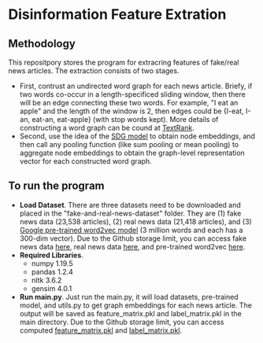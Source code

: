 # Disinformation Feature Extration

## Methodology
This repositpory stores the program for extracring features of fake/real news articles. The extraction consists of two stages.
- First, contrust an undirected word graph for each news article. Briefy, if two words co-occur in a length-specificed sliding window, then there will be an edge connecting these two words. For example, "I eat an apple" and the length of the window is 2, then edges could be {I-eat, I-an, eat-an, eat-apple} (with stop words kept). More details of constructing a word graph can be cound at [TextRank](https://web.eecs.umich.edu/~mihalcea/papers/mihalcea.emnlp04.pdf).
- Second, use the idea of the [SDG model](https://github.com/DongqiFu/SDG) to obtain node embeddings, and then call any pooling function (like sum pooling or mean pooling) to aggregate node embeddings to obtain the graph-level representation vector for each constructed word graph.

## To run the program
* **Load Dataset**. There are three datasets need to be downloaded and placed in the "fake-and-real-news-dataset" folder. They are (1) fake news data (23,538 articles), (2) real news data (21,418 articles), and (3) [Google pre-trained word2vec model](https://code.google.com/archive/p/word2vec/) (3 million words and each has a 300-dim vector). Due to the Github storage limit, you can access fake news data [here](https://drive.google.com/file/d/1T798b0Qi4AB6GzOTccbsCaPmhSI_0iN9/view?usp=sharing), real news data [here](https://drive.google.com/file/d/15mOoPsUaI9OeWiHJ5XP-u_oDlrxzeo8z/view?usp=sharing), and pre-trained word2vec [here](https://drive.google.com/file/d/1W8EfxWRBchX_c6ShC6neZRKlokhPV4tR/view?usp=sharing).
* **Required Libraries**.
  - numpy 1.19.5
  - pandas 1.2.4
  - nltk 3.6.2
  - gensim 4.0.1
* **Run main.py**. Just run the main.py, it will load datasets, pre-trained model, and utils.py to get graph embeddings for each news article. The output will be saved as feature_matrix.pkl and label_matrix.pkl in the main directory. Due to the Github storage limit, you can access computed [feature_matrix.pkl](https://drive.google.com/file/d/1TtAc6rBs5rxCyvqMqjWyCtsjWfpl7Mgn/view?usp=sharing) and [label_matrix.pkl](https://drive.google.com/file/d/1Drdyr0WiCbK6KV2TXYVSdMqPvJcK2Eni/view?usp=sharing).

